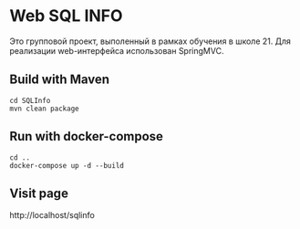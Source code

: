 # Web SQL INFO
Это групповой проект, выполенный в рамках обучения в школе 21.
Для реализации web-интерфейса использован SpringMVC.

## Build with Maven
```
cd SQLInfo
mvn clean package
```

## Run with docker-compose
```
cd ..
docker-compose up -d --build
```


## Visit page 
http://localhost/sqlinfo
